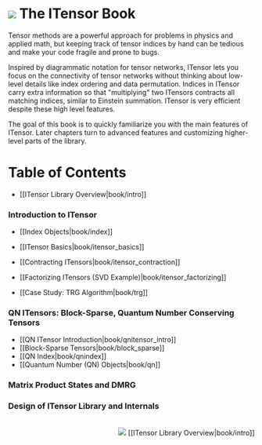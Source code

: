 # <img src="docs/VERSION/book/icon.png" class="largeicon">  The ITensor Book

Tensor methods are a powerful approach for problems in physics and
applied math, but keeping track of tensor indices by hand
can be tedious and make your code fragile and prone to bugs.

Inspired by diagrammatic notation for tensor networks, ITensor lets you
focus on the connectivity of tensor networks without thinking about
low-level details like index ordering and data permutation.
Indices in ITensor carry extra information so that "multiplying" 
two ITensors contracts all matching indices, similar to Einstein summation.
ITensor is very efficient despite these high level features.

The goal of this book is to quickly familiarize you with the 
main features of ITensor. Later chapters turn to advanced features and
customizing higher-level parts of the library.

# Table of Contents

- [[ITensor Library Overview|book/intro]]

### Introduction to ITensor

- [[Index Objects|book/index]]

- [[ITensor Basics|book/itensor_basics]]

- [[Contracting ITensors|book/itensor_contraction]]

- [[Factorizing ITensors (SVD Example)|book/itensor_factorizing]]

- [[Case Study: TRG Algorithm|book/trg]]

<!--
- [[Sparse ITensors (combiners, diagonal,...)|book/itensor_sparse]]
-->

### QN ITensors: Block-Sparse, Quantum Number Conserving Tensors

- [[QN ITensor Introduction|book/qnitensor_intro]]
- [[Block-Sparse Tensors|book/block_sparse]]
- [[QN Index|book/qnindex]]
- [[Quantum Number (QN) Objects|book/qn]]

<!--
- [[QN ITensor Basics|book/qnitensor_basics]]
-->

### Matrix Product States and DMRG

### Design of ITensor Library and Internals

<!--
- [[Dynamic Storage System|book/dynamic_storage]]
- [[Scale Factors (LogNum)|book/scale_factors]]
- [[TensorRef Layer|book/tensorref]]
-->

<br/>
<span style="float:right;"><img src="docs/VERSION/arrowright.png" class="icon"> 
[[ITensor Library Overview|book/intro]]
</span>
